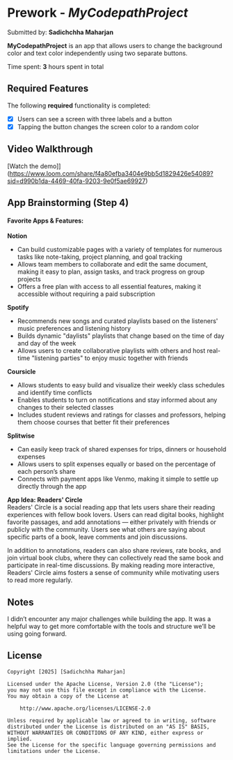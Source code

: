 # Prework - *MyCodepathProject*

Submitted by: **Sadichchha Maharjan**

**MyCodepathProject** is an app that allows users to change the background color and text color independently using two separate buttons.

Time spent: **3** hours spent in total

## Required Features

The following **required** functionality is completed:

- [x] Users can see a screen with three labels and a button
- [x] Tapping the button changes the screen color to a random color
 
## Video Walkthrough

[Watch the demo]]
(https://www.loom.com/share/f4a80efba3404e9bb5d1829426e54089?sid=d990b1da-4469-40fa-9203-9e0f5ae69927)

## App Brainstorming (Step 4)
#### Favorite Apps & Features:
**Notion**
- Can build customizable pages with a variety of templates for numerous tasks like note-taking, project planning, and goal tracking
- Allows team members to collaborate and edit the same document, making it easy to plan, assign tasks, and track progress on group projects
- Offers a free plan with access to all essential features, making it accessible without requiring a paid subscription

**Spotify**
- Recommends new songs and curated playlists based on the listeners' music preferences and listening history
- Builds dynamic "daylists" playlists that change based on the time of day and day of the week
- Allows users to create collaborative playlists with others and host real-time "listening parties" to enjoy music together with friends

**Coursicle**
- Allows students to easy build and visualize their weekly class schedules and identify time conflicts
- Enables students to turn on notifications and stay informed about any changes to their selected classes
- Includes student reviews and ratings for classes and professors, helping them choose courses that better fit their preferences

**Splitwise**
- Can easily keep track of shared expenses for trips, dinners or household expenses
- Allows users to split expenses equally or based on the percentage of each person’s share
- Connects with payment apps like Venmo, making it simple to settle up directly through the app

**App Idea: Readers' Circle**\
Readers' Circle is a social reading app that lets users share their reading experiences with fellow book lovers. Users can read digital books, highlight favorite passages, and add annotations — either privately with friends or publicly with the community. Users see what others are saying about specific parts of a book, leave comments and join discussions.

In addition to annotations, readers can also share reviews, rate books, and join virtual book clubs, where they can collectively read the same book and participate in real-time discussions. By making reading more interactive, Readers' Circle aims fosters a sense of community while motivating users to read more regularly.

## Notes
I didn’t encounter any major challenges while building the app. It was a helpful way to get more comfortable with the tools and structure we’ll be using going forward.

## License

    Copyright [2025] [Sadichchha Maharjan]

    Licensed under the Apache License, Version 2.0 (the "License");
    you may not use this file except in compliance with the License.
    You may obtain a copy of the License at

        http://www.apache.org/licenses/LICENSE-2.0

    Unless required by applicable law or agreed to in writing, software
    distributed under the License is distributed on an "AS IS" BASIS,
    WITHOUT WARRANTIES OR CONDITIONS OF ANY KIND, either express or implied.
    See the License for the specific language governing permissions and
    limitations under the License.
